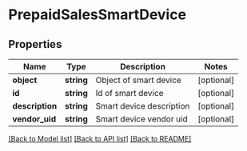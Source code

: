 # PrepaidSalesSmartDevice

## Properties
Name | Type | Description | Notes
------------ | ------------- | ------------- | -------------
**object** | **string** | Object of smart device | [optional] 
**id** | **string** | Id of smart device | [optional] 
**description** | **string** | Smart device description | [optional] 
**vendor_uid** | **string** | Smart device vendor uid | [optional] 

[[Back to Model list]](../README.md#documentation-for-models) [[Back to API list]](../README.md#documentation-for-api-endpoints) [[Back to README]](../README.md)


